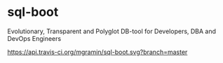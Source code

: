 # sql-boot

Evolutionary, Transparent and Polyglot DB-tool for Developers, DBA and DevOps Engineers

https://api.travis-ci.org/mgramin/sql-boot.svg?branch=master